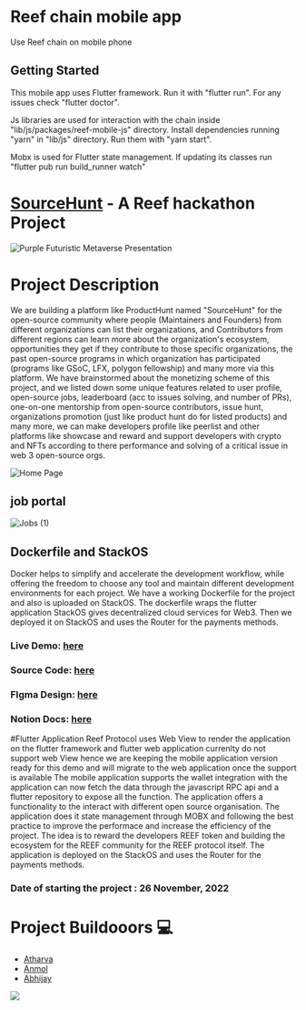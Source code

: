 # Reef chain mobile app

Use Reef chain on mobile phone

## Getting Started
This mobile app uses Flutter framework. Run it with "flutter run". For any issues check "flutter doctor".

Js libraries are used for interaction with the chain inside "lib/js/packages/reef-mobile-js" directory. Install dependencies running "yarn" in "lib/js" directory. Run them with "yarn start".

Mobx is used for Flutter state management. If updating its classes run "flutter pub run build_runner watch"

# [SourceHunt]() - A Reef hackathon Project

![Purple Futuristic Metaverse Presentation](https://user-images.githubusercontent.com/64387054/204603843-471a837a-003c-4586-9abd-dde4f0fdf991.png)


# Project Description

We are building a platform like ProductHunt named "SourceHunt" for the open-source community where people (Maintainers and Founders) from different organizations can list their organizations, and Contributors from different regions can learn more about the organization's ecosystem, opportunities they get if they contribute to those specific organizations, the past open-source programs in which organization has participated (programs like GSoC, LFX, polygon fellowship) and many more via this platform. We have brainstormed about the monetizing scheme of this project, and we listed down some unique features related to user profile, open-source jobs, leaderboard (acc to issues solving, and number of PRs), one-on-one mentorship from open-source contributors, issue hunt, organizations promotion (just like product hunt do for listed products) and many more, we can make developers profile like peerlist and other platforms like showcase and reward and support developers with crypto and NFTs according to there performance and solving of a critical issue in web 3 open-source orgs.

![Home Page](https://user-images.githubusercontent.com/64387054/204601676-69356e84-aefc-424c-9f35-3585bbe9b698.png)

## job portal 

![Jobs (1)](https://user-images.githubusercontent.com/64387054/205486937-574f78ee-ef90-4afe-b107-9b99209302e0.png)


## Dockerfile and StackOS
 Docker helps to simplify and accelerate the development workflow, while offering the freedom to choose any tool and maintain different development environments for each project. We have a working Dockerfile for the project and also is uploaded on StackOS. The dockerfile wraps the flutter application StackOS gives decentralized cloud services for Web3. Then we deployed it on StackOS and uses the Router for the payments methods.

### Live Demo: [here]()
### Source Code: [here](https://github.com/Abhijay007/Source-hunt)
### FIgma Design: [here](https://www.figma.com/file/C7AGOBZAA4RW4F1KnUKnwr/Source-Hunt?node-id=0%3A1&t=veCvwy5GYCy7zEEl-1)
### Notion Docs: [here](https://www.notion.so/Source-Hunt-490cb8ef4e964d78beb07c3915a895b6)

#Flutter Application
Reef Protocol uses Web View to render the application on the flutter framework and flutter web application currenlty do not support web View hence we are keeping the mobile application version ready for this demo and will migrate to the web application once the support is available
The mobile application supports the wallet integration with the application can now fetch the data through the javascript RPC api and a flutter repository to expose all the function. The application offers a functionality to the interact with different open source organisation. The application does it state management through MOBX and following the best practice to improve the performace and increase the efficiency of the project. The idea is to reward the developers REEF token and building the ecosystem for the REEF community for the REEF protocol itself.  The application is deployed on the StackOS and uses the Router for the payments methods.

### Date of starting the project : 26 November, 2022


# Project Buildooors 💻

- [Atharva](https://twitter.com/wired_hikari)
- [Anmol](https://twitter.com/anmol_twt) 
- [Abhijay](https://twitter.com/CodeInVeins)

<a href="https://github.com/Abhijay007/Source-hunt/graphs/contributors">
  <img src="https://contrib.rocks/image?repo=Abhijay007/Source-hunt" />
</a>
